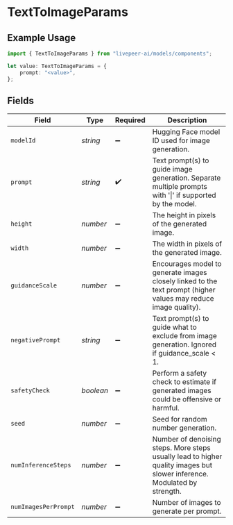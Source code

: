 # TextToImageParams

## Example Usage

```typescript
import { TextToImageParams } from "livepeer-ai/models/components";

let value: TextToImageParams = {
    prompt: "<value>",
};
```

## Fields

| Field                                                                                                                    | Type                                                                                                                     | Required                                                                                                                 | Description                                                                                                              |
| ------------------------------------------------------------------------------------------------------------------------ | ------------------------------------------------------------------------------------------------------------------------ | ------------------------------------------------------------------------------------------------------------------------ | ------------------------------------------------------------------------------------------------------------------------ |
| `modelId`                                                                                                                | *string*                                                                                                                 | :heavy_minus_sign:                                                                                                       | Hugging Face model ID used for image generation.                                                                         |
| `prompt`                                                                                                                 | *string*                                                                                                                 | :heavy_check_mark:                                                                                                       | Text prompt(s) to guide image generation. Separate multiple prompts with '\|' if supported by the model.                 |
| `height`                                                                                                                 | *number*                                                                                                                 | :heavy_minus_sign:                                                                                                       | The height in pixels of the generated image.                                                                             |
| `width`                                                                                                                  | *number*                                                                                                                 | :heavy_minus_sign:                                                                                                       | The width in pixels of the generated image.                                                                              |
| `guidanceScale`                                                                                                          | *number*                                                                                                                 | :heavy_minus_sign:                                                                                                       | Encourages model to generate images closely linked to the text prompt (higher values may reduce image quality).          |
| `negativePrompt`                                                                                                         | *string*                                                                                                                 | :heavy_minus_sign:                                                                                                       | Text prompt(s) to guide what to exclude from image generation. Ignored if guidance_scale < 1.                            |
| `safetyCheck`                                                                                                            | *boolean*                                                                                                                | :heavy_minus_sign:                                                                                                       | Perform a safety check to estimate if generated images could be offensive or harmful.                                    |
| `seed`                                                                                                                   | *number*                                                                                                                 | :heavy_minus_sign:                                                                                                       | Seed for random number generation.                                                                                       |
| `numInferenceSteps`                                                                                                      | *number*                                                                                                                 | :heavy_minus_sign:                                                                                                       | Number of denoising steps. More steps usually lead to higher quality images but slower inference. Modulated by strength. |
| `numImagesPerPrompt`                                                                                                     | *number*                                                                                                                 | :heavy_minus_sign:                                                                                                       | Number of images to generate per prompt.                                                                                 |